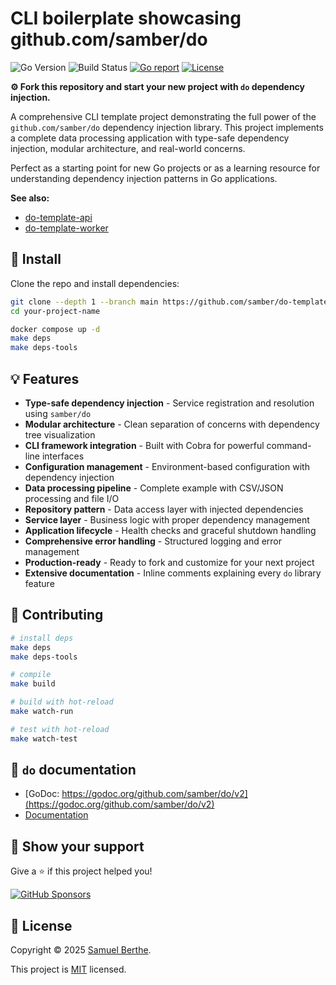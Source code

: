 
# CLI boilerplate showcasing github.com/samber/do

![Go Version](https://img.shields.io/badge/Go-%3E%3D%201.23-%23007d9c)
![Build Status](https://github.com/samber/do-template-cli/actions/workflows/test.yml/badge.svg)
[![Go report](https://goreportcard.com/badge/github.com/samber/do-template-cli)](https://goreportcard.com/report/github.com/samber/do)
[![License](https://img.shields.io/github/license/samber/do-template-cli)](./LICENSE)

**⚙️ Fork this repository and start your new project with `do` dependency injection.**

A comprehensive CLI template project demonstrating the full power of the `github.com/samber/do` dependency injection library. This project implements a complete data processing application with type-safe dependency injection, modular architecture, and real-world concerns.

Perfect as a starting point for new Go projects or as a learning resource for understanding dependency injection patterns in Go applications.

**See also:**

- [do-template-api](https://github.com/samber/do-template-api)
- [do-template-worker](https://github.com/samber/do-template-worker)

## 🚀 Install

Clone the repo and install dependencies:

```bash
git clone --depth 1 --branch main https://github.com/samber/do-template-cli.git your-project-name
cd your-project-name

docker compose up -d
make deps
make deps-tools
```

## 💡 Features

- **Type-safe dependency injection** - Service registration and resolution using `samber/do`
- **Modular architecture** - Clean separation of concerns with dependency tree visualization
- **CLI framework integration** - Built with Cobra for powerful command-line interfaces
- **Configuration management** - Environment-based configuration with dependency injection
- **Data processing pipeline** - Complete example with CSV/JSON processing and file I/O
- **Repository pattern** - Data access layer with injected dependencies
- **Service layer** - Business logic with proper dependency management
- **Application lifecycle** - Health checks and graceful shutdown handling
- **Comprehensive error handling** - Structured logging and error management
- **Production-ready** - Ready to fork and customize for your next project
- **Extensive documentation** - Inline comments explaining every `do` library feature

## 🚀 Contributing

```sh
# install deps
make deps
make deps-tools

# compile
make build

# build with hot-reload
make watch-run

# test with hot-reload
make watch-test
```

## 🤠 `do` documentation

- [GoDoc: https://godoc.org/github.com/samber/do/v2](https://godoc.org/github.com/samber/do/v2)
- [Documentation](https://do.samber.dev/docs/getting-started)

## 💫 Show your support

Give a ⭐️ if this project helped you!

[![GitHub Sponsors](https://img.shields.io/github/sponsors/samber?style=for-the-badge)](https://github.com/sponsors/samber)

## 📝 License

Copyright © 2025 [Samuel Berthe](https://github.com/samber).

This project is [MIT](./LICENSE) licensed.
